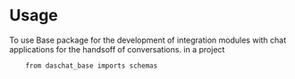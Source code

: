 # Usage

To use Base package for the development of integration modules with chat applications for the handsoff of conversations. in a project

```
    from daschat_base imports schemas
```

